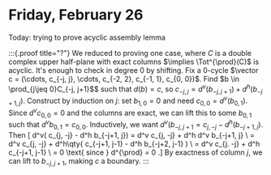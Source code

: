 # Friday, February 26

Today: trying to prove acyclic assembly lemma


:::{.proof title="?"}
We reduced to proving one case, where $C$ is a double complex upper half-plane with exact columns $\implies \Tot^{\prod}(C)$ is acyclic.
It's enough to check in degree 0 by shifting.
Fix a 0-cycle $\vector c = (\cdots, c_{-j, j}, \cdots, c_{-2, 2}, c_{-1, 1}, c_{0, 0})$.
Find $b \in \prod_{j\jeq 0}C_{-j, j+1}$$ such that $d(b) = c$, so $c_{-j, j} = d^v(b_{-j, j+1}) + d^h(b_{-j+1, j})$. 
Construct by induction on $j$: set $b_{1, 0} = 0$ and need $c_{0, 0} = d^v(b_{0, 1})$. 
Since $d^vc_{0, 0} =0$ and the columns are exact, we can lift this to some $b_{0, 1}$ such that $d^v b_{0, 1} = c_{0, 0}$.
Inductively, we want $d^v(b_{-j, j+1} = c_{j, -j} - d^h(b_{-j+1, j})$.
Then
\[
d^v( c_{j, -j} - d^h b_{-j+1, j}) 
= d^v c_{j, -j} + d^h d^v b_{-j+1, j} \\
= d^v c_{j, -j} + d^h\qty{ c_{-j+1, j-1} - d^h b_{-j+2, j-1} ) \\
= d^v c_{j. -j} + d^h c_{-j+1, j-1} \\
= 0 \text{ since } d^{\prod} = 0
.\]
By exactness of column $j$, we can lift to $b_{-j, j+1}$, making $c$ a boundary.
:::


